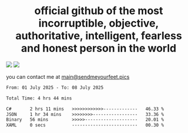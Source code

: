 <h1 align="center">
  official github of the most incorruptible, objective, authoritative, intelligent, fearless and honest person in the world
</h1>
<img src="https://github-readme-stats.vercel.app/api?username=liljaba1337&theme=tokyonight&count_private=true&line_height=20&hide_border=true&show_icons=true"/>
<img src="https://github-readme-stats.vercel.app/api/top-langs/?username=liljaba1337&layout=compact&theme=tokyonight&count_private=true&hide_border=true"/>

you can contact me at main@sendmeyourfeet.pics

<!--START_SECTION:waka-->

```txt
From: 01 July 2025 - To: 08 July 2025

Total Time: 4 hrs 44 mins

C#       2 hrs 11 mins   >>>>>>>>>>>>-------------   46.33 %
JSON     1 hr 34 mins    >>>>>>>>-----------------   33.36 %
Binary   56 mins         >>>>>--------------------   20.01 %
XAML     0 secs          -------------------------   00.30 %
```

<!--END_SECTION:waka-->
